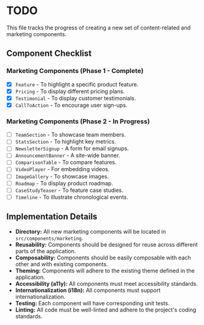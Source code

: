 # TODO

This file tracks the progress of creating a new set of content-related and marketing components.

## Component Checklist

### Marketing Components (Phase 1 - Complete)

*   [x] `Feature` - To highlight a specific product feature.
*   [x] `Pricing` - To display different pricing plans.
*   [x] `Testimonial` - To display customer testimonials.
*   [x] `CallToAction` - To encourage user sign-ups.

### Marketing Components (Phase 2 - In Progress)

*   [ ] `TeamSection` - To showcase team members.
*   [ ] `StatsSection` - To highlight key metrics.
*   [ ] `NewsletterSignup` - A form for email signups.
*   [ ] `AnnouncementBanner` - A site-wide banner.
*   [ ] `ComparisonTable` - To compare features.
*   [ ] `VideoPlayer` - For embedding videos.
*   [ ] `ImageGallery` - To showcase images.
*   [ ] `Roadmap` - To display product roadmap.
*   [ ] `CaseStudyTeaser` - To feature case studies.
*   [ ] `Timeline` - To illustrate chronological events.

## Implementation Details

*   **Directory:** All new marketing components will be located in `src/components/marketing`.
*   **Reusability:** Components should be designed for reuse across different parts of the application.
*   **Composability:** Components should be easily composable with each other and with existing components.
*   **Theming:** Components will adhere to the existing theme defined in the application.
*   **Accessibility (a11y):** All components must meet accessibility standards.
*   **Internationalization (i18n):** All components must support internationalization.
*   **Testing:** Each component will have corresponding unit tests.
*   **Linting:** All code must be well-linted and adhere to the project's coding standards.